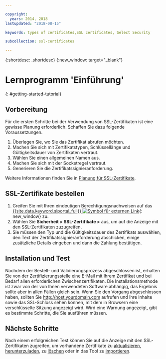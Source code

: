 ```yaml
---

copyright:
  years: 2014, 2018
lastupdated: "2018-08-15"

keywords: types of certificates,SSL certificates, Select Security

subcollection: ssl-certificates

---
```


{:shortdesc: .shortdesc}
{:new_window: target="_blank"}

# Lernprogramm 'Einführung'
{: #getting-started-tutorial}


## Vorbereitung

Für die ersten Schritte bei der Verwendung von SSL-Zertifikaten ist eine gewisse Planung erforderlich. Schaffen Sie dazu folgende Voraussetzungen.

1. Überlegen Sie, wo Sie das Zertifikat abrufen möchten.
2. Machen Sie sich mit Zertifikatstypen, Schlüssellänge und Gültigkeitsdauer von Zertifikaten vertraut.
3. Wählen Sie einen allgemeinen Namen aus.
4. Machen Sie sich mit der Socketregel vertraut.
5. Generieren Sie die Zertifikatssignieranforderung.

Weitere Informationen finden Sie in [Planung für SSL-Zertifikate](/docs/infrastructure/ssl-certificates?topic=ssl-certificates-planning-for-ssl).

## SSL-Zertifikate bestellen

1. Greifen Sie mit Ihren eindeutigen Berechtigungsnachweisen auf das [{{site.data.keyword.slportal_full}} ![Symbol für externen Link](../../icons/launch-glyph.svg "Symbol für externen Link")](https://control.softlayer.com/){: new_window} zu.
2. Wählen Sie **Sicherheit > SSL-Zertifikate >** aus, um auf die Anzeige mit den SSL-Zertifikaten zuzugreifen.
3. Sie müssen den Typ und die Gültigkeitsdauer des Zertifikats auswählen, den Text der Zertifikatssignieranforderung abschicken, einige zusätzliche Details eingeben und dann die Zahlung bestätigen.

## Installation und Test
Nachdem der Bestell- und Validierungsprozess abgeschlossen ist, erhalten Sie von der Zertifizierungsstelle eine E-Mail mit Ihrem Zertifikat und bei Bedarf allen erforderlichen Zwischenzertifikaten. Die Installationsmethode ist zwar von der von Ihnen verwendeten Software abhängig, das Ergebnis sollte aber in allen Fällen gleich sein. Wenn Sie den Vorgang abgeschlossen haben, sollten Sie <http://host.yourdomain.com> aufrufen und Ihre Inhalte sowie das SSL-Schloss sehen können, mit dem in Browsern eine verschlüsselte Sitzung angezeigt wird. Wird eine Warnung angezeigt, gibt es bestimmte Schritte, die Sie ausführen müssen.

## Nächste Schritte

Nach einem erfolgreichen Test können Sie auf die Anzeige mit den SSL-Zertifikaten zugreifen, um vorhandene Zertifikate zu [aktualisieren](/docs/infrastructure/ssl-certificates?topic=ssl-certificates-viewing-and-updating-ssl-certificates), [herunterzuladen](/docs/infrastructure/ssl-certificates?topic=ssl-certificates-downloading-ssl-certificate-details), zu [löschen](/docs/infrastructure/ssl-certificates?topic=ssl-certificates-deleting-ssl-certificates) oder in das Tool zu [importieren](/docs/infrastructure/ssl-certificates?topic=ssl-certificates-importing-ssl-certificates).

